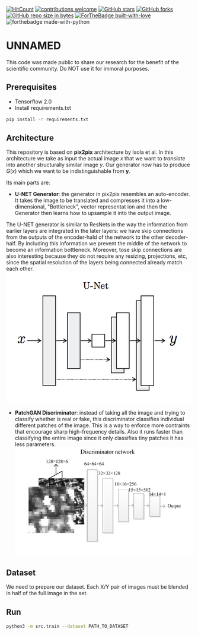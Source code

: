 [![HitCount](http://hits.dwyl.io/adriacabeza/Unnamed.svg)](http://hits.dwyl.io/adriacabeza/Unnamed)
[![contributions welcome](https://img.shields.io/badge/contributions-welcome-brightgreen.svg?style=flat)](https://github.com/adriacabeza/Unnamed)
[![GitHub stars](https://img.shields.io/github/stars/adriacabeza/Unnamed.svg)](https://GitHub.com/adriacabeza/Unnamed/stargazers/)
[![GitHub forks](https://img.shields.io/github/forks/adriacabeza/Unnamed.svg)](https://GitHub.com/adriacabeza/Unnamed/network/)
[![GitHub repo size in bytes](https://img.shields.io/github/repo-size/adriacabeza/Unnamed.svg)](https://github.com/adriacabeza/Unnamed)
[![ForTheBadge built-with-love](http://ForTheBadge.com/images/badges/built-with-love.svg)](https://github.com/adriacabeza/Unnamed) ![forthebadge made-with-python](http://ForTheBadge.com/images/badges/made-with-python.svg)

# UNNAMED

This code was made public to share our research for the benefit of the scientific community. Do NOT use it for immoral purposes. 

## Prerequisites
- Tensorflow 2.0
- Install requirements.txt

```bash
pip install -r requirements.txt
```
## Architecture
This repository is based on **pix2pix** architecture by Isola et al. In this architecture we take as input the actual image *x* that we want to *translate* into another structurally similar image $y$. Our generator now has to produce $G(x)$ which we want to be indistinguishable from **y**.

Its main parts are:
- **U-NET Generator**: the generator in pix2pix resembles an auto-encoder. It takes the     image to be translated and compresses it into a low-dimensional, "Bottleneck", vector representat    ion and then the Generator then learns how to upsample it into the output image.

The U-NET generator is similar to ResNets in the way the information from earlier layers are integrated in the later layers: we have skip connections from the outputs of the encoder-hald of the network to the other decoder-half. By including this information we prevent the middle of the network to become an information bottleneck. Moreover, tose skip connections are also interesting because they do not require any resizing, projections, etc, since the spatial resolution of the layers being connected already match each other.
![](docs/U-net.png)

 - **PatchGAN Discriminator**: instead of taking all the image and trying to classify whether is real or fake, this discriminator classifies individual different patches of the image. This is a way to enforce more contraints that encourage sharp high-frequency details. Also it runs faster than classifying the entire image since it only classifies tiny patches it has less parameters.
![](docs/patch_gan.png)

## Dataset

We need to prepare our dataset. Each X/Y pair of images must be blended in half of the full image in the set.

## Run

```bash
python3 -m src.train --dataset PATH_TO_DATASET
```


